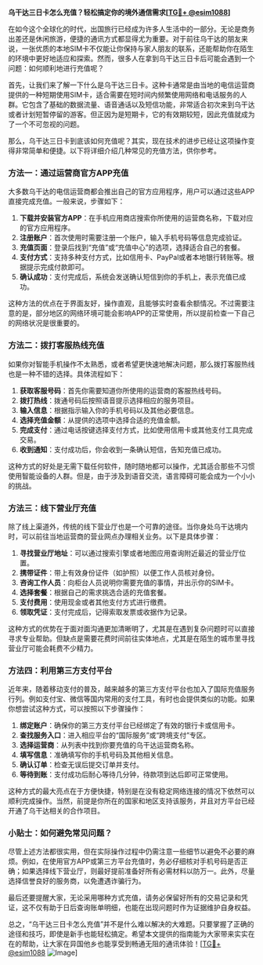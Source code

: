 **乌干达三日卡怎么充值？轻松搞定你的境外通信需求[[TG💪+ @esim1088](https://t.me/s/esim1088)]**

在如今这个全球化的时代，出国旅行已经成为许多人生活中的一部分。无论是商务出差还是休闲旅游，便捷的通讯方式都显得尤为重要。对于前往乌干达的朋友来说，一张优质的本地SIM卡不仅能让你保持与家人朋友的联系，还能帮助你在陌生的环境中更好地适应和探索。然而，很多人在拿到乌干达三日卡后可能会遇到一个问题：如何顺利地进行充值呢？

首先，让我们来了解一下什么是乌干达三日卡。这种卡通常是由当地的电信运营商提供的一种短期使用SIM卡，适合需要在短时间内频繁使用网络和电话服务的人群。它包含了基础的数据流量、语音通话以及短信功能，非常适合初次来到乌干达或者计划短暂停留的游客。但正因为是短期卡，它的有效期较短，因此充值就成为了一个不可忽视的问题。

那么，乌干达三日卡到底该如何充值呢？其实，现在技术的进步已经让这项操作变得非常简单和便捷。以下将详细介绍几种常见的充值方法，供你参考。

### 方法一：通过运营商官方APP充值

大多数乌干达的电信运营商都会推出自己的官方应用程序，用户可以通过这些APP直接完成充值。一般来说，步骤如下：

1. **下载并安装官方APP**：在手机应用商店搜索你所使用的运营商名称，下载对应的官方应用程序。
2. **注册账户**：首次使用时需要注册一个账户，输入手机号码等信息完成验证。
3. **充值页面**：登录后找到“充值”或“充值中心”的选项，选择适合自己的套餐。
4. **支付方式**：支持多种支付方式，比如信用卡、PayPal或者本地银行转账等。根据提示完成付款即可。
5. **确认成功**：支付完成后，系统会发送确认短信到你的手机上，表示充值已成功。

这种方法的优点在于界面友好，操作直观，且能够实时查看余额情况。不过需要注意的是，部分地区的网络环境可能会影响APP的正常使用，所以提前检查一下自己的网络状况是很重要的。

### 方法二：拨打客服热线充值

如果你对智能手机操作不太熟悉，或者希望更快速地解决问题，那么拨打客服热线也是一种不错的选择。具体流程如下：

1. **获取客服号码**：首先你需要知道你所使用的运营商的客服热线号码。
2. **拨打热线**：拨通号码后按照语音提示选择相应的服务项目。
3. **输入信息**：根据指示输入你的手机号码以及其他必要信息。
4. **选择充值金额**：从提供的选项中选择合适的充值金额。
5. **完成支付**：通过电话按键选择支付方式，比如使用信用卡或其他支付工具完成交易。
6. **收到通知**：支付成功后，你会收到一条确认短信，告知充值已成功。

这种方式的好处是无需下载任何软件，随时随地都可以操作，尤其适合那些不习惯使用智能设备的人群。但是，由于涉及到语音交流，语言障碍可能会成为一个小小的挑战。

### 方法三：线下营业厅充值

除了线上渠道外，传统的线下营业厅也是一个可靠的途径。当你身处乌干达境内时，可以前往当地运营商的营业网点办理相关业务。以下是具体步骤：

1. **寻找营业厅地址**：可以通过搜索引擎或者地图应用查询附近最近的营业厅位置。
2. **携带证件**：带上有效身份证件（如护照）以便工作人员核对身份。
3. **咨询工作人员**：向柜台人员说明你需要充值的事情，并出示你的SIM卡。
4. **选择套餐**：根据自己的需求挑选合适的充值套餐。
5. **支付费用**：使用现金或者其他支付方式进行缴费。
6. **领取凭证**：支付完成后，记得索取发票或收据作为记录。

这种方式的优势在于面对面沟通更加清晰明了，尤其是在遇到复杂问题时可以直接寻求专业帮助。但缺点是需要花费时间前往实体地点，尤其是在陌生的城市里寻找营业厅可能会耗费不少精力。

### 方法四：利用第三方支付平台

近年来，随着移动支付的普及，越来越多的第三方支付平台也加入了国际充值服务行列。例如支付宝、微信等国内常用的支付工具，有时也会提供类似的功能。如果你想尝试这种方式，可以按照以下步骤操作：

1. **绑定账户**：确保你的第三方支付平台已经绑定了有效的银行卡或信用卡。
2. **查找服务入口**：进入相应平台的“国际服务”或“跨境支付”专区。
3. **选择运营商**：从列表中找到你要充值的乌干达运营商名称。
4. **填写信息**：准确填写你的手机号码及其他相关信息。
5. **确认订单**：检查无误后提交订单并支付。
6. **等待到账**：支付成功后耐心等待几分钟，待款项到达后即可正常使用。

这种方式的最大亮点在于方便快捷，特别是在没有稳定网络连接的情况下依然可以顺利完成操作。当然，前提是你所在的国家和地区支持该服务，并且对方平台已经开通了乌干达相关的合作项目。

### 小贴士：如何避免常见问题？

尽管上述方法都很实用，但在实际操作过程中仍需注意一些细节以避免不必要的麻烦。例如，在使用官方APP或第三方平台充值时，务必仔细核对手机号码是否正确；如果选择线下营业厅，则最好提前准备好所有必需材料以防万一。此外，尽量选择信誉良好的服务商，以免遭遇诈骗行为。

最后还要提醒大家，无论采用哪种方式充值，请务必保留好所有的交易记录和凭证，这不仅有助于日后查询账单明细，也能在出现问题时作为证据维护自身权益。

总之，“乌干达三日卡怎么充值”并不是什么难以解决的大难题。只要掌握了正确的途径和技巧，即使是新手也能轻松搞定。希望本文提供的指南能为大家带来实实在在的帮助，让大家在异国他乡也能享受到畅通无阻的通讯体验！[[TG💪+ @esim1088](https://t.me/s/esim1088) ![Image](https://i.postimg.cc/4NQfJmqS/Snipaste-2025-05-13-00-14-12.png)]
